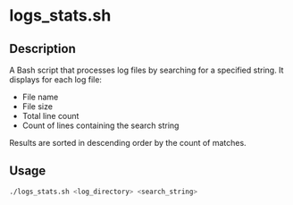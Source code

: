 # logs_stats.sh

## Description
A Bash script that processes log files by searching for a specified string. It displays for each log file:
- File name
- File size
- Total line count
- Count of lines containing the search string

Results are sorted in descending order by the count of matches.

## Usage
```bash
./logs_stats.sh <log_directory> <search_string>

